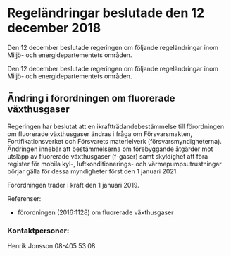# Regeländringar beslutade den 12 december 2018

Den 12 december beslutade regeringen om följande regeländringar inom Miljö- och energidepartementets områden.

Den 12 december beslutade regeringen om följande regeländringar inom Miljö- och energidepartementets områden.

## Ändring i förordningen om fluorerade växthusgaser

Regeringen har beslutat att en ikraftträdandebestämmelse till förordningen om fluorerade växthusgaser ändras i fråga om Försvarsmakten, Fortifikationsverket och Försvarets materielverk (försvarsmyndigheterna). Ändringen innebär att bestämmelserna om förebyggande åtgärder mot utsläpp av fluorerade växthusgaser (f-gaser) samt skyldighet att föra register för mobila kyl-, luftkonditionerings- och värmepumpsutrustningar börjar gälla för dessa myndigheter först den 1 januari 2021.

Förordningen träder i kraft den 1 januari 2019.

Referenser:

* förordningen (2016:1128) om fluorerade växthusgaser

### Kontaktpersoner:

Henrik Jonsson 08-405 53 08
